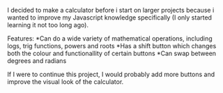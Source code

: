 I decided to make a calculator before i start on larger projects because i wanted to improve my Javascript knowledge specifically (I only started learning it not too long ago).

Features:
*Can do a wide variety of mathematical operations, including logs, trig functions, powers and roots
*Has a shift button which changes both the colour and functionallity of certain buttons
*Can swap between degrees and radians

If I were to continue this project, I would probably add more buttons and improve the visual look of the calculator.

